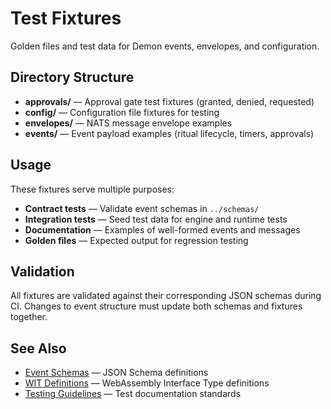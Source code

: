 # Test Fixtures

Golden files and test data for Demon events, envelopes, and configuration.

## Directory Structure

- **approvals/** — Approval gate test fixtures (granted, denied, requested)
- **config/** — Configuration file fixtures for testing
- **envelopes/** — NATS message envelope examples
- **events/** — Event payload examples (ritual lifecycle, timers, approvals)

## Usage

These fixtures serve multiple purposes:
- **Contract tests** — Validate event schemas in `../schemas/`
- **Integration tests** — Seed test data for engine and runtime tests
- **Documentation** — Examples of well-formed events and messages
- **Golden files** — Expected output for regression testing

## Validation

All fixtures are validated against their corresponding JSON schemas during CI.
Changes to event structure must update both schemas and fixtures together.

## See Also

- [Event Schemas](../schemas/) — JSON Schema definitions
- [WIT Definitions](../wit/) — WebAssembly Interface Type definitions
- [Testing Guidelines](../../docs/process/DOC_STANDARDS.md#testing-guidelines) — Test documentation standards

